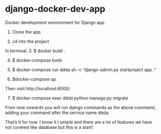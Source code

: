 # django-docker-dev-app
Docker development environment for Django app

1. Clone the app

2. cd into the project

In terminal:
3. $ docker build .

4. $ docker-compose build

5. $ docker-compose run ddda sh -c “django-admin.py startproject app .”

6. $docker-compose up

Then visit http://localhost:8000/

7. $ docker-compose exec ddda python manage.py migrate

From now onwards you will run django commands as the above command, adding your command after the service name ddda.

That’s it for now. I know it I simple and there are a lot of features we have not covered like database but this is a start!
